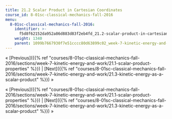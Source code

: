```yaml
---
title: 21.2 Scalar Product in Cartesian Coordinates
course_id: 8-01sc-classical-mechanics-fall-2016
menu:
  8-01sc-classical-mechanics-fall-2016:
    identifier: >-
      f5d8f62152da952a86d883d83f2eb4fd_21.2-scalar-product-in-cartesian-coordinates
    weight: 1340
    parent: 1099b7667930f7e51cccc80d63899c02_week-7-kinetic-energy-and-work
---
```

« [Previous]({{% ref "courses/8-01sc-classical-mechanics-fall-2016/sections/week-7-kinetic-energy-and-work/21.1-scalar-product-properties" %}}) | [Next]({{% ref "courses/8-01sc-classical-mechanics-fall-2016/sections/week-7-kinetic-energy-and-work/21.3-kinetic-energy-as-a-scalar-product" %}}) »

« [Previous]({{% ref "courses/8-01sc-classical-mechanics-fall-2016/sections/week-7-kinetic-energy-and-work/21.1-scalar-product-properties" %}}) | [Next]({{% ref "courses/8-01sc-classical-mechanics-fall-2016/sections/week-7-kinetic-energy-and-work/21.3-kinetic-energy-as-a-scalar-product" %}}) »